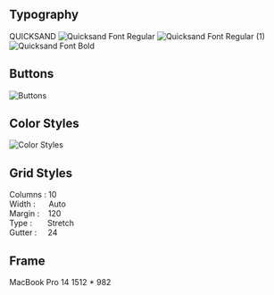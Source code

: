 ## Typography
QUICKSAND
![Quicksand Font Regular](https://user-images.githubusercontent.com/99127888/228520332-8f39d506-c0bf-4e13-a374-05b7dd3eae55.png)
![Quicksand Font Regular (1)](https://user-images.githubusercontent.com/99127888/228520439-0cb3486d-dab1-4d44-b695-c83ff72c869d.png)
![Quicksand Font Bold](https://user-images.githubusercontent.com/99127888/228520841-80928b9f-fcce-474f-8341-b3bd31ebe30a.png)

## Buttons
![Buttons](https://user-images.githubusercontent.com/99127888/228521186-c09a7641-a824-4735-9269-f51716ad84e0.png)

## Color Styles
![Color Styles](https://user-images.githubusercontent.com/99127888/228521282-1b299983-ecb9-458e-bfbd-5538081bc933.png)

## Grid Styles<br>
Columns : 10<br>
Width : &nbsp;&nbsp;&nbsp;&nbsp;&nbsp;Auto<br>
Margin : &nbsp;&nbsp;&nbsp;120<br>
Type : &nbsp;&nbsp;&nbsp;&nbsp;&nbsp;&nbsp;Stretch<br>
Gutter :&nbsp;&nbsp;&nbsp;&nbsp; 24<br>

## Frame
MacBook Pro 14 1512 * 982
